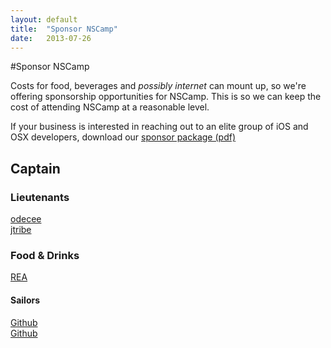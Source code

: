 ```yaml
---
layout: default
title:  "Sponsor NSCamp"
date:   2013-07-26
---
```


#Sponsor NSCamp

Costs for food, beverages and *possibly internet* can mount up, 
so we're offering sponsorship opportunities for NSCamp. This is so we can keep the cost
of attending NSCamp at a reasonable level. 

If your business is interested in reaching out to an elite group of iOS and OSX developers, download our [sponsor package (pdf)](https://docs.google.com/file/d/0ByJ_GJ0AlOhbRHdxTlJBUlJRR0E/edit?usp=sharing)



<div id="sponsor-captains" class="sponsors-1">
  <h2>Captain</h2>
  <div class="sponsor"></div>
</div>

<div id="sponsor-lientenants" class="sponsors-2">
  <h3>Lieutenants</h3>
  <a href="http://odecee.com.au" class="sponsor sponsor-odecee"><div>odecee</div></a>
  <a href="http://jtribe.com.au" class="sponsor sponsor-jtribe"><div>jtribe</div></a>
</div>

<div id="sponsor-food-drinks" class="sponsors-2">
  <h3>Food &amp; Drinks</h3>
  <a href="http://realestate.com.au" class="sponsor sponsor-rea"><div>REA</div></a>
  <div class="sponsor"></div>
</div>


<div id="sponsor-sailors" class="sponsors-3">
  <h4>Sailors</h4>
  <a href="http://github.com" class="sponsor sponsor-github"><div>Github</div></a>
  <a href="http://www.envato.com" class="sponsor sponsor-envato"><div>Github</div></a>
</div>


